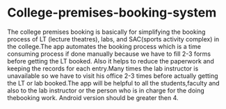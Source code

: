 # College-premises-booking-system
The college premises booking is basically for simplifying the booking process of LT (lecture theatres), labs, and SAC(sports activity complex) in the college.The app automates the booking process which is a time consuming process if done manually because we have to fill 2-3 forms before getting the LT booked. Also it helps to reduce the paperwork and keeping the records for each entry.Many times the lab instructor is unavailable so we have to visit his office 2-3 times before actually getting the LT or lab booked.The app will be helpful to all the students,faculty and also to the lab instructor or the person who is in charge for the doing thebooking work.
Android version should be greater then 4.
